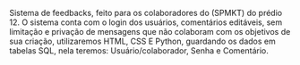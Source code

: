 Sistema de feedbacks, feito para os colaboradores do (SPMKT) do prédio 12. O sistema conta com o login dos usuários, comentários editáveis, sem limitação e privação de mensagens que não colaboram com os objetivos de sua criação, utilizaremos HTML, CSS E Python, guardando os dados em tabelas SQL, nela teremos: Usuário/colaborador, Senha e Comentário.
